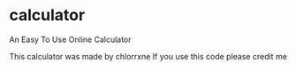 # calculator
An Easy To Use Online Calculator

This calculator was made by chlorrxne
If you use this code please credit me
